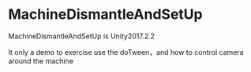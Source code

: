 # MachineDismantleAndSetUp
MachineDismantleAndSetUp is Unity2017.2.2

It only a demo to exercise use the doTween，and how to control camera around the machine 
